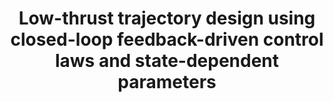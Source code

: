 ---
title: "Low-thrust trajectory design using closed-loop feedback-driven control laws and state-dependent parameters"
excerpt_separator: "<!--more-->"
categories:
  - Reinforcement Learning
tags:
  - RL
  - Low-thrust
published: true
---